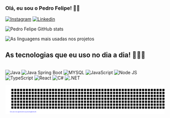 ### Olá, eu sou o Pedro Felipe! 👋🏻

[![Instagram](https://img.shields.io/badge/Instagram-E4405F?style=for-the-badge&logo=instagram&logoColor=white
)](https://www.instagram.com/feliperosinha_/)
[![Linkedin](https://img.shields.io/badge/LinkedIn-0077B5?style=for-the-badge&logo=linkedin&logoColor=white
)](https://linkedin.com/inpedro-felipe-paulino-rosinha-792388228)

![Pedro Felipe GitHub stats](https://github-readme-stats.vercel.app/api?username=pedrorosinha&show_icons=true&theme=dark)


![As linguagens mais usadas nos projetos](https://github-readme-stats.vercel.app/api/top-langs/?username=pedrorosinha&size_weight=0.5&count_weight=0.5)

## As tecnologias que eu uso no dia a dia! 👨🏻‍💻
<div style="display: inline-block"><br/>
    <img alt="Java" src="https://img.shields.io/badge/Java-ED8B00?style=for-the-badge&logo=openjdk&logoColor=white" />
    <img alt="Java Spring Boot" src="https://img.shields.io/badge/Spring-6DB33F?style=for-the-badge&logo=spring&logoColor=white" />
    <img alt="MYSQL" src="https://img.shields.io/badge/MySQL-00000F?style=for-the-badge&logo=mysql&logoColor=white" />
    <img alt="JavaScript" src="https://img.shields.io/badge/JavaScript-323330?style=for-the-badge&logo=javascript&logoColor=F7DF1E" />
    <img alt="Node JS" src="https://img.shields.io/badge/Node.js-43853D?style=for-the-badge&logo=node.js&logoColor=white" />
    <img alt="TypeScript" src="https://img.shields.io/badge/TypeScript-007ACC?style=for-the-badge&logo=typescript&logoColor=white" />
    <img alt="React" src="https://img.shields.io/badge/React-20232A?style=for-the-badge&logo=react&logoColor=61DAFB" />
    <img alt="C#" src="https://img.shields.io/badge/C%23-239120?style=for-the-badge&logo=c-sharp&logoColor=white" />
    <img alt=".NET" src="https://img.shields.io/badge/.NET-5C2D91?style=for-the-badge&logo=.net&logoColor=white" />
</div><br/>

![gitartwork](gitartwork.svg)
